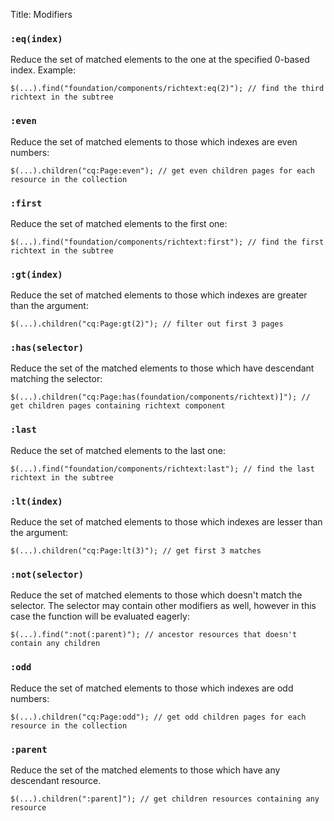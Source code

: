 Title: Modifiers

### `:eq(index)`

Reduce the set of matched elements to the one at the specified 0-based index. Example:

    $(...).find("foundation/components/richtext:eq(2)"); // find the third richtext in the subtree

### `:even`

Reduce the set of matched elements to those which indexes are even numbers:

    $(...).children("cq:Page:even"); // get even children pages for each resource in the collection

### `:first`

Reduce the set of matched elements to the first one:

    $(...).find("foundation/components/richtext:first"); // find the first richtext in the subtree

### `:gt(index)`

Reduce the set of matched elements to those which indexes are greater than the argument:

    $(...).children("cq:Page:gt(2)"); // filter out first 3 pages

### `:has(selector)`

Reduce the set of the matched elements to those which have descendant matching the selector:

    $(...).children("cq:Page:has(foundation/components/richtext)]"); // get children pages containing richtext component

### `:last`

Reduce the set of matched elements to the last one:

    $(...).find("foundation/components/richtext:last"); // find the last richtext in the subtree

### `:lt(index)`

Reduce the set of matched elements to those which indexes are lesser than the argument:

    $(...).children("cq:Page:lt(3)"); // get first 3 matches

### `:not(selector)`

Reduce the set of matched elements to those which doesn't match the selector. The selector may contain other modifiers as well, however in this case the function will be evaluated eagerly:

    $(...).find(":not(:parent)"); // ancestor resources that doesn't contain any children

### `:odd`

Reduce the set of matched elements to those which indexes are odd numbers:

    $(...).children("cq:Page:odd"); // get odd children pages for each resource in the collection

### `:parent`

Reduce the set of the matched elements to those which have any descendant resource.

    $(...).children(":parent]"); // get children resources containing any resource
